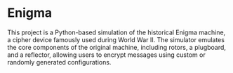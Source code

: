 # Enigma
This project is a Python-based simulation of the historical Enigma machine, a cipher device famously used during World War II. The simulator emulates the core components of the original machine, including rotors, a plugboard, and a reflector, allowing users to encrypt messages using custom or randomly generated configurations.

